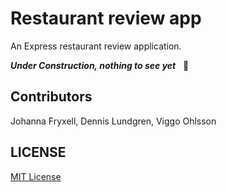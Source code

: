 # Restaurant review app
An Express restaurant review application.

***Under Construction, nothing to see yet*** &nbsp; 👀

## Contributors

Johanna Fryxell,
Dennis Lundgren,
Viggo Ohlsson

## LICENSE

[MIT License](https://mit-license.org/)
